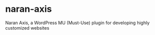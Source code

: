 # naran-axis
Naran Axis, a WordPress MU (Must-Use) plugin for developing highly customized websites
